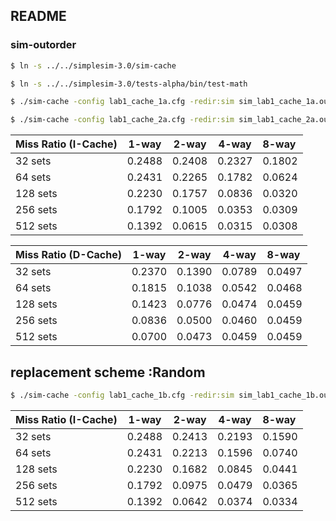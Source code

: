 ## README

### sim-outorder

```bash
$ ln -s ../../simplesim-3.0/sim-cache

$ ln -s ../../simplesim-3.0/tests-alpha/bin/test-math

$ ./sim-cache -config lab1_cache_1a.cfg -redir:sim sim_lab1_cache_1a.out ./test-math

$ ./sim-cache -config lab1_cache_2a.cfg -redir:sim sim_lab1_cache_2a.out ./test-math
```

| Miss  Ratio (I-Cache) | 1-way  | 2-way  | 4-way  | 8-way  |
| --------------------- | ------ | ------ | ------ | :----- |
| 32  sets              | 0.2488 | 0.2408 | 0.2327 | 0.1802 |
| 64  sets              | 0.2431 | 0.2265 | 0.1782 | 0.0624 |
| 128 sets              | 0.2230 | 0.1757 | 0.0836 | 0.0320 |
| 256 sets              | 0.1792 | 0.1005 | 0.0353 | 0.0309 |
| 512  sets             | 0.1392 | 0.0615 | 0.0315 | 0.0308 |


| Miss  Ratio (D-Cache) | 1-way  | 2-way  | 4-way  | 8-way  |
| --------------------- | ------ | ------ | ------ | :----- |
| 32  sets              | 0.2370 | 0.1390 | 0.0789 | 0.0497 |
| 64  sets              | 0.1815 | 0.1038 | 0.0542 | 0.0468 |
| 128 sets              | 0.1423 | 0.0776 | 0.0474 | 0.0459 |
| 256 sets              | 0.0836 | 0.0500 | 0.0460 | 0.0459 |
| 512  sets             | 0.0700 | 0.0473 | 0.0459 | 0.0459 |


replacement scheme :Random
---------------------------

```bash
$ ./sim-cache -config lab1_cache_1b.cfg -redir:sim sim_lab1_cache_1b.out ./test-math
```

| Miss  Ratio (I-Cache) | 1-way  | 2-way  | 4-way  | 8-way  |
| --------------------- | ------ | ------ | ------ | :----- |
| 32  sets              | 0.2488 | 0.2413 | 0.2193 | 0.1590 |
| 64  sets              | 0.2431 | 0.2213 | 0.1596 | 0.0740 |
| 128 sets              | 0.2230 | 0.1682 | 0.0845 | 0.0441 |
| 256 sets              | 0.1792 | 0.0975 | 0.0479 | 0.0365 |
| 512  sets             | 0.1392 | 0.0642 | 0.0374 | 0.0334 |

